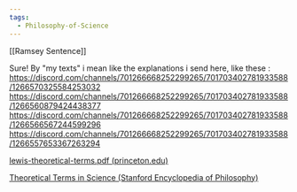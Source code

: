 ```yaml
---
tags:
  - Philosophy-of-Science
---
```


[[Ramsey Sentence]]


Sure! By "my texts" i mean like the explanations i send here, like these : 
https://discord.com/channels/701266668252299265/701703402781933588/1266570325584253032
https://discord.com/channels/701266668252299265/701703402781933588/1266560879424438377
https://discord.com/channels/701266668252299265/701703402781933588/1266566567244599296
https://discord.com/channels/701266668252299265/701703402781933588/1266557653367263294


[lewis-theoretical-terms.pdf (princeton.edu)](https://www.princeton.edu/~hhalvors/teaching/phi520_f2012/lewis-theoretical-terms.pdf)


[Theoretical Terms in Science (Stanford Encyclopedia of Philosophy)](https://plato.stanford.edu/entries/theoretical-terms-science/)